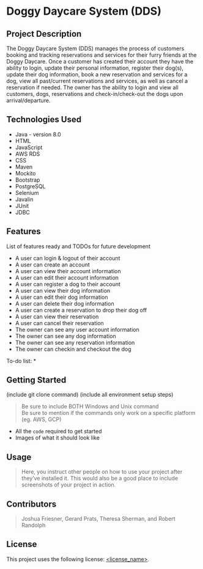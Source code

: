 # Doggy Daycare System (DDS)

## Project Description

The Doggy Daycare System (DDS) manages the process of customers booking and tracking reservations and services for their furry friends at the Doggy Daycare. Once a customer has created their account they have the ability to login, update their personal information, register their dog(s), update their dog information, book a new reservation and services for a dog, view all past/current reservations and services, as well as cancel a reservation if needed. The owner has the ability to login and view all customers, dogs, reservations and check-in/check-out the dogs upon arrival/departure. 

## Technologies Used

* Java - version 8.0
* HTML 
* JavaScript 
* AWS RDS
* CSS
* Maven
* Mockito
* Bootstrap
* PostgreSQL
* Selenium
* Javalin
* JUnit
* JDBC


## Features

List of features ready and TODOs for future development
* A user can login & logout of their account
* A user can create an account
* A user can view their account information
* A user can edit their account information
* A user can register a dog to their account
* A user can view their dog information
* A user can edit their dog information
* A user can delete their dog information
* A user can create a reservation to drop their dog off
* A user can view their reservation
* A user can cancel their reservation
* The owner can see any user account information
* The owner can see any dog information
* The owner can see any reservation information
* The owner can checkin and checkout the dog


To-do list:
* 

## Getting Started
   
(include git clone command)
(include all environment setup steps)

> Be sure to include BOTH Windows and Unix command  
> Be sure to mention if the commands only work on a specific platform (eg. AWS, GCP)

- All the `code` required to get started
- Images of what it should look like

## Usage

> Here, you instruct other people on how to use your project after they’ve installed it. This would also be a good place to include screenshots of your project in action.

## Contributors

> Joshua Friesner, Gerard Prats, Theresa Sherman, and Robert Randolph

## License

This project uses the following license: [<license_name>](<link>).

